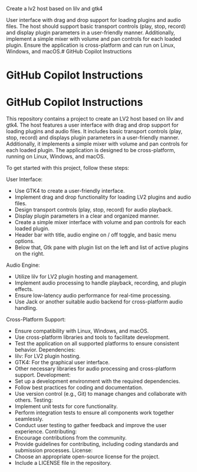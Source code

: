 Create a lv2 host based on lilv and gtk4

User interface with drag and drop support for loading plugins and audio files. The host should support basic transport controls (play, stop, record) and display plugin parameters in a user-friendly manner. Additionally, implement a simple mixer with volume and pan controls for each loaded plugin. Ensure the application is cross-platform and can run on Linux, Windows, and macOS.# GitHub Copilot Instructions

# GitHub Copilot Instructions

# GitHub Copilot Instructions
This repository contains a project to create an LV2 host based on lilv and gtk4. The host features a user interface with drag and drop support for loading plugins and audio files. It includes basic transport controls (play, stop, record) and displays plugin parameters in a user-friendly manner. Additionally, it implements a simple mixer with volume and pan controls for each loaded plugin. The application is designed to be cross-platform, running on Linux, Windows, and macOS.

To get started with this project, follow these steps:

User Interface:
- Use GTK4 to create a user-friendly interface.
- Implement drag and drop functionality for loading LV2 plugins and audio files.
- Design transport controls (play, stop, record) for audio playback.
- Display plugin parameters in a clear and organized manner.
- Create a simple mixer interface with volume and pan controls for each loaded plugin.
- Header bar with title, audio engine on / off toggle, and basic menu options.
- Below that, Gtk pane with plugin list on the left and list of active plugins on the right.

Audio Engine:
- Utilize lilv for LV2 plugin hosting and management.
- Implement audio processing to handle playback, recording, and plugin effects.
- Ensure low-latency audio performance for real-time processing.
- Use Jack or another suitable audio backend for cross-platform audio handling.

Cross-Platform Support:
- Ensure compatibility with Linux, Windows, and macOS.
- Use cross-platform libraries and tools to facilitate development.
- Test the application on all supported platforms to ensure consistent behavior.
Dependencies:
- lilv: For LV2 plugin hosting.
- GTK4: For the graphical user interface.
- Other necessary libraries for audio processing and cross-platform support.
Development:
- Set up a development environment with the required dependencies.
- Follow best practices for coding and documentation.
- Use version control (e.g., Git) to manage changes and collaborate with others.
Testing:
- Implement unit tests for core functionality.
- Perform integration tests to ensure all components work together seamlessly.
- Conduct user testing to gather feedback and improve the user experience.
Contributing:
- Encourage contributions from the community.
- Provide guidelines for contributing, including coding standards and submission processes.
License:
- Choose an appropriate open-source license for the project.
- Include a LICENSE file in the repository.